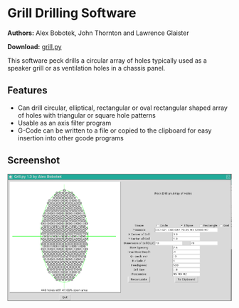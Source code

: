 Grill Drilling Software
=======================

**Authors:** Alex Bobotek, John Thornton and Lawrence Glaister

**Download:** [grill.py](https://github.com/linuxcnc/simple-gcode-generators/raw/master/grill/grill.py)

This software peck drills a circular array of holes typically used as a speaker grill or as ventilation holes in a chassis panel.

Features
--------

* Can drill circular, elliptical, rectangular or oval rectangular shaped array of holes with triangular or square hole patterns
* Usable as an axis filter program
* G-Code can be written to a file or copied to the clipboard for easy insertion into other gcode programs

Screenshot
-----------

![Screenshot grill.py](grill-screenshot.png)
